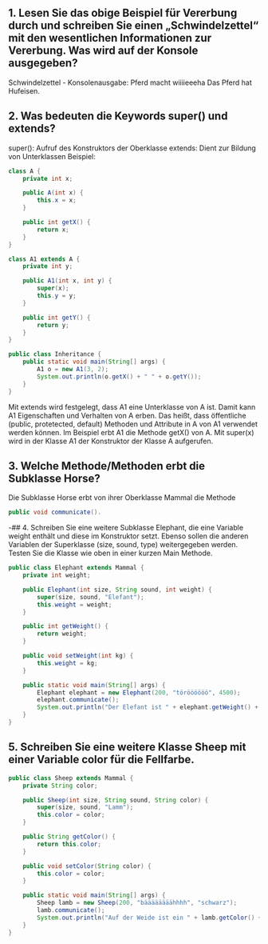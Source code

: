 ## 1. Lesen Sie das obige Beispiel für Vererbung durch und schreiben Sie einen „Schwindelzettel“ mit den wesentlichen Informationen zur Vererbung. Was wird auf der Konsole ausgegeben?
Schwindelzettel -
Konsolenausgabe:
Pferd macht wiiiieeeha
Das Pferd hat Hufeisen.

## 2. Was bedeuten die Keywords super() und extends?
super(): Aufruf des Konstruktors der Oberklasse
extends: Dient zur Bildung von Unterklassen
Beispiel:
```Java
class A {
    private int x;

    public A(int x) {
        this.x = x;
    }

    public int getX() {
        return x;
    }
}

class A1 extends A {
    private int y;

    public A1(int x, int y) {
        super(x);
        this.y = y;
    }

    public int getY() {
        return y;
    }
}

public class Inheritance {
    public static void main(String[] args) {
        A1 o = new A1(3, 2);
        System.out.println(o.getX() + " " + o.getY());
    }
}
```
Mit extends wird festgelegt, dass A1 eine Unterklasse von A ist. Damit kann A1
Eigenschaften und Verhalten von A erben. Das heißt, dass öffentliche (public,
protetected, default) Methoden und Attribute in A von A1 verwendet werden können.
Im Beispiel erbt A1 die Methode getX() von A.
Mit super(x) wird in der Klasse A1 der Konstruktor der Klasse A aufgerufen.

## 3. Welche Methode/Methoden erbt die Subklasse Horse?
Die Subklasse Horse erbt von ihrer Oberklasse Mammal die Methode
```Java 
public void communicate().
```
-## 4. Schreiben Sie eine weitere Subklasse Elephant, die eine Variable weight enthält und diese im Konstruktor setzt. Ebenso sollen die anderen Variablen der Superklasse (size, sound, type) weitergegeben werden. Testen Sie die Klasse wie oben in einer kurzen Main Methode.
```Java
public class Elephant extends Mammal {
    private int weight;

    public Elephant(int size, String sound, int weight) {
        super(size, sound, "Elefant");
        this.weight = weight;
    }

    public int getWeight() {
        return weight;
    }

    public void setWeight(int kg) {
        this.weight = kg;
    }

    public static void main(String[] args) {
        Elephant elephant = new Elephant(200, "töröööööö", 4500);
        elephant.communicate();
        System.out.println("Der Elefant ist " + elephant.getWeight() + " kg schwer.");
    }
}
```
## 5. Schreiben Sie eine weitere Klasse Sheep mit einer Variable color für die Fellfarbe.
```Java
public class Sheep extends Mammal {
    private String color;

    public Sheep(int size, String sound, String color) {
        super(size, sound, "Lamm");
        this.color = color;
    }

    public String getColor() {
        return this.color;
    }

    public void setColor(String color) {
        this.color = color;
    }

    public static void main(String[] args) {
        Sheep lamb = new Sheep(200, "bäääääääähhhh", "schwarz");
        lamb.communicate();
        System.out.println("Auf der Weide ist ein " + lamb.getColor() + " Lamm.");
    }
}
```